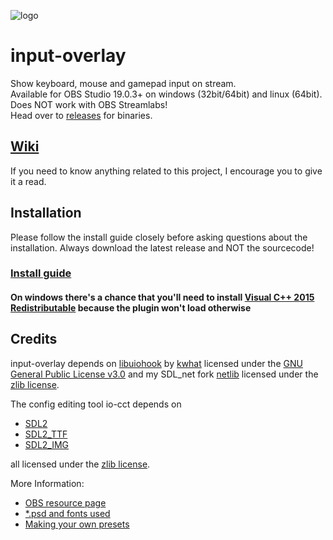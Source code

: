 ![logo](https://i.imgur.com/nPgpsRx.png)
# input-overlay
Show keyboard, mouse and gamepad input on stream.\
Available for OBS Studio 19.0.3+ on windows (32bit/64bit) and linux (64bit).\
Does NOT work with OBS Streamlabs!\
Head over to [releases](https://github.com/univrsal/input-overlay/releases) for binaries.
## [Wiki](https://github.com/univrsal/input-overlay/wiki)
If you need to know anything related to this project, I encourage you to give it a read.

## Installation
Please follow the install guide closely before asking questions about the installation.
Always download the latest release and NOT the sourcecode!
### [Install guide](https://vimeo.com/229296849)
#### On windows there's a chance that you'll need to install [Visual C++ 2015 Redistributable](https://www.microsoft.com/en-us/download/details.aspx?id=52685) because the plugin won't load otherwise

## Credits
input-overlay depends on [libuiohook](https://github.com/kwhat/libuiohook) by [kwhat](https://github.com/kwhat) licensed under the [GNU General Public License v3.0](https://www.gnu.org/licenses/gpl-3.0.txt) and my SDL_net fork [netlib](https://github.com/univrsal/netlib) licensed under the [zlib license](https://www.zlib.net/zlib_license.html).

The config editing tool io-cct depends on
- [SDL2](https://www.libsdl.org/)
- [SDL2_TTF](https://www.libsdl.org/projects/SDL_ttf/)
- [SDL2_IMG](https://www.libsdl.org/projects/SDL_image/)

all licensed under the [zlib license](https://www.zlib.net/zlib_license.html).

More Information:
- [OBS resource page](https://obsproject.com/forum/resources/input-overlay.552/)
- [*.psd and fonts used](https://goo.gl/kyyoXx)
- [Making your own presets](https://vimeo.com/238275966)
